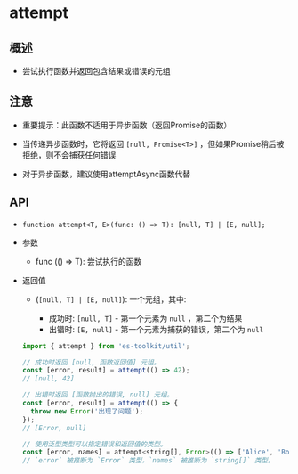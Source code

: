 # attempt

## 概述

+ 尝试执行函数并返回包含结果或错误的元组

## 注意

+ 重要提示：此函数不适用于异步函数（返回Promise的函数）
+ 当传递异步函数时，它将返回 `[null, Promise<T>]` ，但如果Promise稍后被拒绝，则不会捕获任何错误

+ 对于异步函数，建议使用attemptAsync函数代替

## API

+ `function attempt<T, E>(func: () => T): [null, T] | [E, null];`

+ 参数

  + func (() => T): 尝试执行的函数

+ 返回值

  + (`[null, T] | [E, null]`): 一个元组，其中:

    + 成功时: `[null, T]` - 第一个元素为 `null` ，第二个为结果
    + 出错时: `[E, null]` - 第一个元素为捕获的错误，第二个为 `null`

  ```js
  import { attempt } from 'es-toolkit/util';

  // 成功时返回 [null, 函数返回值] 元组。
  const [error, result] = attempt(() => 42);
  // [null, 42]

  // 出错时返回 [函数抛出的错误, null] 元组。
  const [error, result] = attempt(() => {
    throw new Error('出现了问题');
  });
  // [Error, null]

  // 使用泛型类型可以指定错误和返回值的类型。
  const [error, names] = attempt<string[], Error>(() => ['Alice', 'Bob']);
  // `error` 被推断为 `Error` 类型，`names` 被推断为 `string[]` 类型。
  ```

